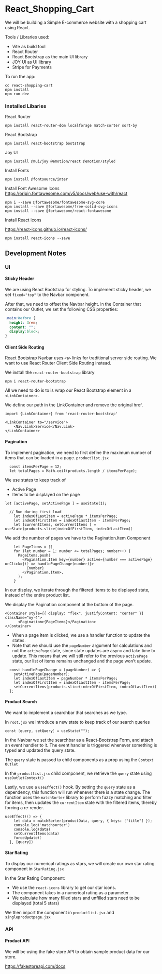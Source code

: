 # React_Shopping_Cart

We will be building a Simple E-commerce website with a shopping cart using React. 

Tools / Libraries used:
- Vite as build tool
- React Router
- React Bootstrap as the main UI library
- JOY UI as UI library
- Stripe for Payments

To run the app:
```
cd react-shopping-cart
npm install
npm run dev
```

### Installed Libaries
React Router
```
npm install react-router-dom localforage match-sorter sort-by
```

React Bootstrap
```
npm install react-bootstrap bootstrap
```

Joy UI
```
npm install @mui/joy @emotion/react @emotion/styled
```

Install Fonts
```
npm install @fontsource/inter
```

Install Font Awesome Icons
https://origin.fontawesome.com/v5/docs/web/use-with/react
```
npm i --save @fortawesome/fontawesome-svg-core
npm install --save @fortawesome/free-solid-svg-icons
npm install --save @fortawesome/react-fontawesome
```

Install React Icons

https://react-icons.github.io/react-icons/
```
npm install react-icons --save
```

## Development Notes
### UI
#### Sticky Header
We are using React Bootstrap for styling. To implement sticky header, we set `fixed="top"` to the Navbar component. 

After that, we need to offset the Navbar height. In the Container that contains our Outlet, we set the following CSS properties:
```CSS
.main:before {
  height: 3rem;
  content: "";
  display:block;
}
```

#### Client Side Routing
React Bootstrap Navbar uses `<a>` links for traditional server side routing. We want to use React Router Client Side Routing instead. 

We install the `react-router-bootstrap` library

```
npm i react-router-bootstrap
```

All we need to do is to is wrap our React Bootstrap element in a `<LinkContainer>`. 

We define our path in the LinkContainer and remove the original href.

```JSX
import {LinkContainer} from 'react-router-bootstrap'

<LinkContainer to="/service">
    <Nav.Link>Service</Nav.Link>
</LinkContainer>
```


#### Pagination
To implement pagination, we need to first define the maximum number of items that can be loaded in a page.
`productlist.jsx`
```JSX
  const itemsPerPage = 12;
  let totalPages = Math.ceil(products.length / itemsPerPage);
```

We use states to keep track of
- Active Page
- Items to be displayed on the page
```JSX
let [activePage, setActivePage ] = useState(1);

  // Run during first load
    let indexOfLastItem = activePage * itemsPerPage;
    let indexOfFirstItem = indexOfLastItem - itemsPerPage;
    let [currentItems, setCurrentItems ] = useState(products.slice(indexOfFirstItem, indexOfLastItem))
```

We add the number of pages we have to the Pagination.Item Component
```JSX
    let PageItems = []
    for (let number = 1; number <= totalPages; number++) {
      PageItems.push(
        <Pagination.Item key={number} active={number === activePage} onClick={() => handlePageChange(number)}>
          {number}
        </Pagination.Item>,
      );
    }
```

In our display, we iterate through the filtered Items to be displayed state, instead of the entire product list. 

We display the Pagination component at the bottom of the page. 
```JSX
<Container style={{ display: "flex", justifyContent: "center" }} className="my-4">
      <Pagination>{PageItems}</Pagination>
</Container>
```

- When a page item is clicked, we use a handler function to update the states. 
- Note that we should use the `pageNumber` argument for calculations and not the `activePage` state, since state updates are async and take time to update. This means that we will still refer to the previous `activePage` state, our list of items remains unchanged and the page won't update. 
```JSX
  const handlePageChange = (pageNumber) => {
    setActivePage(pageNumber);
    let indexOfLastItem = pageNumber * itemsPerPage;
    let indexOfFirstItem = indexOfLastItem - itemsPerPage;
    setCurrentItems(products.slice(indexOfFirstItem, indexOfLastItem))
  };
```


#### Product Search
We want to implement a searchbar that searches as we type. 

In `root.jsx` we introduce a new state to keep track of our search queries
```JSX
const [query, setQuery] = useState("");
```

In the Navbar we set the searchbar as a React-Bootstrap Form, and attach an event handler to it. The event handler is triggered whenever something is typed and updated the query state. 

The `query` state is passed to child components as a prop using the `Context Outlet`

In the `productlist.jsx` child component, we retrieve the `query` state using `useOutletContext()`

Lastly, we use a `useEffect()` hook. By setting the `query` state as a dependency, this function will run whenever there is a state change. The function uses the `matchSorter` library to perform fuzzy matching and filter for items, then updates the `currentItem` state with the filtered items, thereby forcing a re-render. 

```JSX
useEffect(() => {
    let data = matchSorter(productData, query, { keys: ["title"] });
    console.log('matchsorter')
    console.log(data)
    setCurrentItems(data)
    forceUpdate()
  }, [query])
```

#### Star Rating
To display our numerical ratings as stars, we will create our own star rating component in `StarRating.jsx`

In the Star Rating Component:
- We use the `react-icons` library to get our star icons. 
- The component takes in a numerical rating as a parameter. 
- We calculate how many filled stars and unfilled stars need to be displayed (total 5 stars)

We then import the component in `productlist.jsx` and `singleproductpage.jsx`

### API
#### Product API
We will be using the fake store API to obtain sample product data for our store. 

https://fakestoreapi.com/docs

